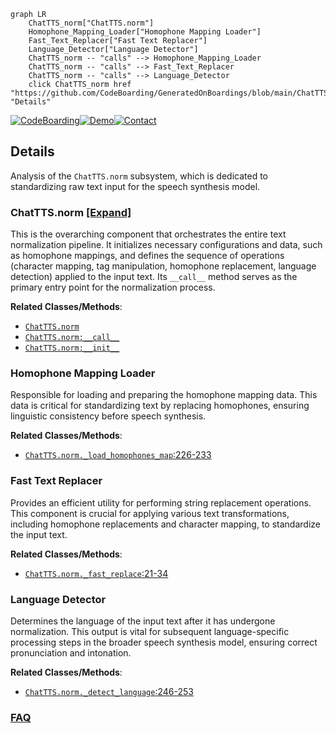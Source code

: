 ```mermaid
graph LR
    ChatTTS_norm["ChatTTS.norm"]
    Homophone_Mapping_Loader["Homophone Mapping Loader"]
    Fast_Text_Replacer["Fast Text Replacer"]
    Language_Detector["Language Detector"]
    ChatTTS_norm -- "calls" --> Homophone_Mapping_Loader
    ChatTTS_norm -- "calls" --> Fast_Text_Replacer
    ChatTTS_norm -- "calls" --> Language_Detector
    click ChatTTS_norm href "https://github.com/CodeBoarding/GeneratedOnBoardings/blob/main/ChatTTS/ChatTTS_norm.md" "Details"
```

[![CodeBoarding](https://img.shields.io/badge/Generated%20by-CodeBoarding-9cf?style=flat-square)](https://github.com/CodeBoarding/CodeBoarding)[![Demo](https://img.shields.io/badge/Try%20our-Demo-blue?style=flat-square)](https://www.codeboarding.org/demo)[![Contact](https://img.shields.io/badge/Contact%20us%20-%20contact@codeboarding.org-lightgrey?style=flat-square)](mailto:contact@codeboarding.org)

## Details

Analysis of the `ChatTTS.norm` subsystem, which is dedicated to standardizing raw text input for the speech synthesis model.

### ChatTTS.norm [[Expand]](./ChatTTS_norm.md)
This is the overarching component that orchestrates the entire text normalization pipeline. It initializes necessary configurations and data, such as homophone mappings, and defines the sequence of operations (character mapping, tag manipulation, homophone replacement, language detection) applied to the input text. Its `__call__` method serves as the primary entry point for the normalization process.


**Related Classes/Methods**:

- <a href="git@github.com:2noise/ChatTTS.git/blob/main/temp/66139c40963e46aca2622f4704dac99e/ChatTTS/norm.py" target="_blank" rel="noopener noreferrer">`ChatTTS.norm`</a>
- <a href="git@github.com:2noise/ChatTTS.git/blob/main/temp/66139c40963e46aca2622f4704dac99e/ChatTTS/norm.py" target="_blank" rel="noopener noreferrer">`ChatTTS.norm:__call__`</a>
- <a href="git@github.com:2noise/ChatTTS.git/blob/main/temp/66139c40963e46aca2622f4704dac99e/ChatTTS/norm.py" target="_blank" rel="noopener noreferrer">`ChatTTS.norm:__init__`</a>


### Homophone Mapping Loader
Responsible for loading and preparing the homophone mapping data. This data is critical for standardizing text by replacing homophones, ensuring linguistic consistency before speech synthesis.


**Related Classes/Methods**:

- <a href="git@github.com:2noise/ChatTTS.git/blob/main/temp/66139c40963e46aca2622f4704dac99e/ChatTTS/norm.py#L226-L233" target="_blank" rel="noopener noreferrer">`ChatTTS.norm._load_homophones_map`:226-233</a>


### Fast Text Replacer
Provides an efficient utility for performing string replacement operations. This component is crucial for applying various text transformations, including homophone replacements and character mapping, to standardize the input text.


**Related Classes/Methods**:

- <a href="git@github.com:2noise/ChatTTS.git/blob/main/temp/66139c40963e46aca2622f4704dac99e/ChatTTS/norm.py#L21-L34" target="_blank" rel="noopener noreferrer">`ChatTTS.norm._fast_replace`:21-34</a>


### Language Detector
Determines the language of the input text after it has undergone normalization. This output is vital for subsequent language-specific processing steps in the broader speech synthesis model, ensuring correct pronunciation and intonation.


**Related Classes/Methods**:

- <a href="git@github.com:2noise/ChatTTS.git/blob/main/temp/66139c40963e46aca2622f4704dac99e/ChatTTS/norm.py#L246-L253" target="_blank" rel="noopener noreferrer">`ChatTTS.norm._detect_language`:246-253</a>




### [FAQ](https://github.com/CodeBoarding/GeneratedOnBoardings/tree/main?tab=readme-ov-file#faq)